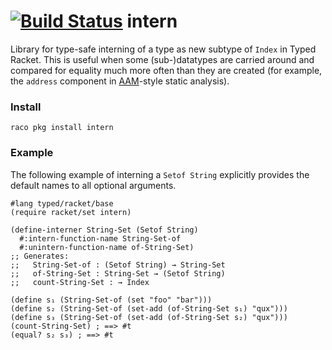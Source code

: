[![Build Status](https://travis-ci.org/philnguyen/intern.svg?branch=master)](https://travis-ci.org/philnguyen/intern) intern
=========================================

Library for type-safe interning of a type as new subtype of `Index` in Typed Racket.
This is useful when some (sub-)datatypes are carried around and compared for equality
much more often than they are created
(for example, the `address` component in [AAM](http://dl.acm.org/citation.cfm?id=1863553)-style static analysis).

### Install

```
raco pkg install intern
```

### Example

The following example of interning a `Setof String`
explicitly provides the default names to all optional arguments.


```racket
#lang typed/racket/base
(require racket/set intern)

(define-interner String-Set (Setof String)
  #:intern-function-name String-Set-of
  #:unintern-function-name of-String-Set)
;; Generates:
;;   String-Set-of : (Setof String) → String-Set
;;   of-String-Set : String-Set → (Setof String)
;;   count-String-Set : → Index

(define s₁ (String-Set-of (set "foo" "bar")))
(define s₂ (String-Set-of (set-add (of-String-Set s₁) "qux")))
(define s₃ (String-Set-of (set-add (of-String-Set s₂) "qux")))
(count-String-Set) ; ==> #t
(equal? s₂ s₃) ; ==> #t
```